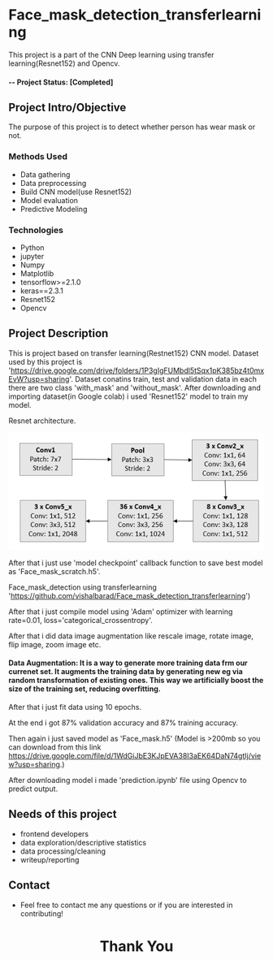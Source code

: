 # Face_mask_detection_transferlearning

This project is a part of the CNN Deep learning using transfer learning(Resnet152) and Opencv.

#### -- Project Status: [Completed]

## Project Intro/Objective
The purpose of this project is to detect whether person has wear mask or not.

### Methods Used
* Data gathering
* Data preprocessing
* Build CNN model(use Resnet152)
* Model evaluation
* Predictive Modeling

### Technologies
* Python
* jupyter
* Numpy 
* Matplotlib
* tensorflow>=2.1.0
* keras==2.3.1
* Resnet152
* Opencv

## Project Description
This is project based on transfer learning(Restnet152) CNN model. 
Dataset used by this project is 'https://drive.google.com/drive/folders/1P3gIgFUMbdl5tSqx1pK385bz4t0mxEvW?usp=sharing'. Dataset conatins train, test and validation data in each there are two class 'with_mask' and 'without_mask'. After downloading and importing dataset(in Google colab) i used 'Resnet152' model to train my model.

Resnet architecture.

<img src='https://github.com/vishalbarad/Face_mask_detection_transferlearning/blob/master/The-basic-architecture-of-Resnet152.png'>

After that i just use 'model checkpoint' callback function to save best model as 'Face_mask_scratch.h5'.

Face_mask_detection using transferlearning 'https://github.com/vishalbarad/Face_mask_detection_transferlearning')

After that i just compile model using 'Adam' optimizer with learning rate=0.01, loss='categorical_crossentropy'.

After that i did data image augmentation like rescale image, rotate image, flip image, zoom image etc.

#### **Data Augmentation**: It is a way to generate more training data frm our currenet set. It augments the training data by generating new eg via random transformation of existing ones. This way we artificially boost the size of the training set, reducing overfitting.

After that i just fit data using 10 epochs.

At the end i got 87% validation accuracy and 87% training accuracy.

Then again i just saved model as 'Face_mask.h5' (Model is >200mb so you can download from this link https://drive.google.com/file/d/1WdGiJbE3KJpEVA38I3aEK64DaN74gtIj/view?usp=sharing.)

After downloading model i made 'prediction.ipynb' file using Opencv to predict output.

## Needs of this project

- frontend developers
- data exploration/descriptive statistics
- data processing/cleaning
- writeup/reporting

## Contact
* Feel free to contact me any questions or if you are interested in contributing!


<h1 align=center>Thank You</h1>

